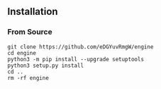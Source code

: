 ## Installation

### From Source

```
git clone https://github.com/eDGYuvRmgW/engine
cd engine
python3 -m pip install --upgrade setuptools
python3 setup.py install
cd ..
rm -rf engine
```

